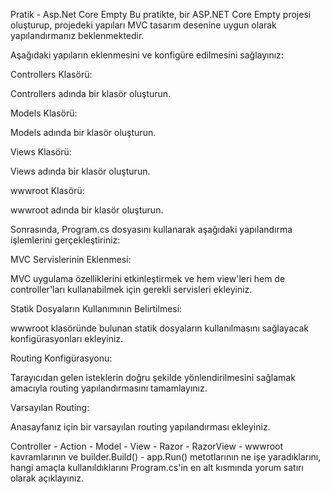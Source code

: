Pratik - Asp.Net Core Empty
Bu pratikte, bir ASP.NET Core Empty projesi oluşturup, projedeki yapıları MVC tasarım desenine uygun olarak yapılandırmanız beklenmektedir.

Aşağıdaki yapıların eklenmesini ve konfigüre edilmesini sağlayınız:

Controllers Klasörü:

Controllers adında bir klasör oluşturun.

Models Klasörü:

Models adında bir klasör oluşturun.

Views Klasörü:

Views adında bir klasör oluşturun.

wwwroot Klasörü:

wwwroot adında bir klasör oluşturun.

Sonrasında, Program.cs dosyasını kullanarak aşağıdaki yapılandırma işlemlerini gerçekleştiriniz:

MVC Servislerinin Eklenmesi:

MVC uygulama özelliklerini etkinleştirmek ve hem view'leri hem de controller'ları kullanabilmek için gerekli servisleri ekleyiniz.

Statik Dosyaların Kullanımının Belirtilmesi:

wwwroot klasöründe bulunan statik dosyaların kullanılmasını sağlayacak konfigürasyonları ekleyiniz.

Routing Konfigürasyonu:

Tarayıcıdan gelen isteklerin doğru şekilde yönlendirilmesini sağlamak amacıyla routing yapılandırmasını tamamlayınız.

Varsayılan Routing:

Anasayfanız için bir varsayılan routing yapılandırması ekleyiniz.

 Controller - Action - Model -  View - Razor - RazorView - wwwroot kavramlarının ve builder.Build() - app.Run() metotlarının ne işe yaradıklarını,  hangi amaçla kullanıldıklarını Program.cs'in en alt kısmında yorum satırı olarak açıklayınız.
